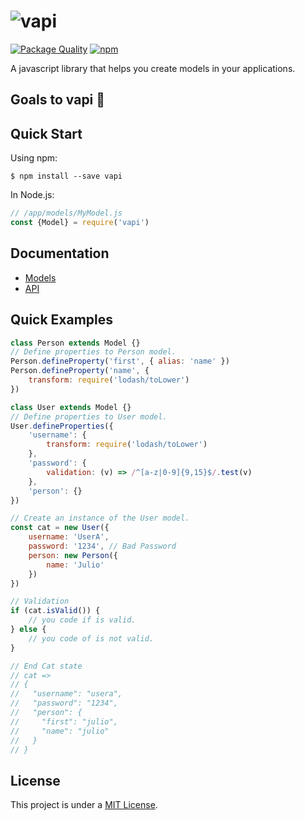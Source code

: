 # ![vapi](https://goo.gl/hhHdbU)

[![Package Quality](http://npm.packagequality.com/shield/vapi.svg)](http://packagequality.com/#?package=vapi)
[![npm](https://img.shields.io/npm/v/vapi.svg)](https://github.com/JonDotsoy/vapi)

A javascript library that helps you create models in your applications.


## Goals to vapi 🐇




## Quick Start

Using npm:

    $ npm install --save vapi

In Node.js:

```javascript
// /app/models/MyModel.js
const {Model} = require('vapi')
```

## Documentation
- [Models](./docs/Models.md)
- [API](./docs/API.md)

## Quick Examples
```javascript
class Person extends Model {}
// Define properties to Person model.
Person.defineProperty('first', { alias: 'name' })
Person.defineProperty('name', {
    transform: require('lodash/toLower')
})

class User extends Model {}
// Define properties to User model.
User.defineProperties({
    'username': {
        transform: require('lodash/toLower')
    },
    'password': {
        validation: (v) => /^[a-z|0-9]{9,15}$/.test(v)
    },
    'person': {}
})

// Create an instance of the User model.
const cat = new User({
    username: 'UserA',
    password: '1234', // Bad Password
    person: new Person({
        name: 'Julio'
    })
})

// Validation
if (cat.isValid()) {
    // you code if is valid.
} else {
    // you code of is not valid.
}

// End Cat state
// cat => 
// {
//   "username": "usera",
//   "password": "1234",
//   "person": {
//     "first": "julio",
//     "name": "julio"
//   }
// }
```


## License
This project is under a [MIT License](./LICENSE).
